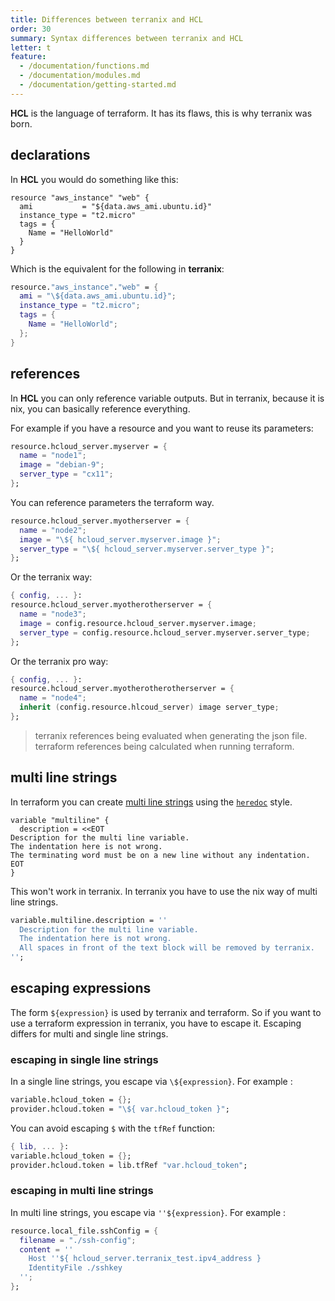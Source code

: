 ```yaml
---
title: Differences between terranix and HCL
order: 30
summary: Syntax differences between terranix and HCL
letter: t
feature:
  - /documentation/functions.md
  - /documentation/modules.md
  - /documentation/getting-started.md
---
```


**HCL** is the language of terraform.
It has its flaws, this is why terranix was born.

## declarations

In **HCL** you would do something like this:

```hcl
resource "aws_instance" "web" {
  ami           = "${data.aws_ami.ubuntu.id}"
  instance_type = "t2.micro"
  tags = {
    Name = "HelloWorld"
  }
}
```

Which is the equivalent for the following in **terranix**:

```nix
resource."aws_instance"."web" = {
  ami = "\${data.aws_ami.ubuntu.id}";
  instance_type = "t2.micro";
  tags = {
    Name = "HelloWorld";
  };
}
```

## references

In **HCL** you can only reference variable outputs.
But in terranix, because it is nix, you can basically reference everything.

For example if you have a resource and you want to reuse its parameters:

```nix
resource.hcloud_server.myserver = {
  name = "node1";
  image = "debian-9";
  server_type = "cx11";
};
```

You can reference parameters the terraform way.

```nix
resource.hcloud_server.myotherserver = {
  name = "node2";
  image = "\${ hcloud_server.myserver.image }";
  server_type = "\${ hcloud_server.myserver.server_type }";
};
```

Or the terranix way:

```nix
{ config, ... }:
resource.hcloud_server.myotherotherserver = {
  name = "node3";
  image = config.resource.hcloud_server.myserver.image;
  server_type = config.resource.hcloud_server.myserver.server_type;
};
```

Or the terranix pro way:

```nix
{ config, ... }:
resource.hcloud_server.myotherotherotherserver = {
  name = "node4";
  inherit (config.resource.hlcoud_server) image server_type;
};
```

> terranix references being evaluated when generating the json file.
> terraform references being calculated when running terraform.

## multi line strings

In terraform you can create
[multi line strings](https://www.terraform.io/docs/configuration/expressions.html#string-literals)
using the [`heredoc`](https://en.wikipedia.org/wiki/Here_document) style.

```hcl
variable "multiline" {
  description = <<EOT
Description for the multi line variable.
The indentation here is not wrong.
The terminating word must be on a new line without any indentation.
EOT
}
```

This won't work in terranix.
In terranix you have to use the nix way of multi line strings.

```nix
variable.multiline.description = ''
  Description for the multi line variable.
  The indentation here is not wrong.
  All spaces in front of the text block will be removed by terranix.
'';
```

## escaping expressions

The form `${expression}` is used by terranix and terraform.
So if you want to use a terraform expression in terranix,
you have to escape it.
Escaping differs for multi and single line strings.

### escaping in single line strings

In a single line strings, you escape via `\${expression}`.
For example :

```nix
variable.hcloud_token = {};
provider.hcloud.token = "\${ var.hcloud_token }";
```

You can avoid escaping `$` with the `tfRef` function:

```nix
{ lib, ... }:
variable.hcloud_token = {};
provider.hcloud.token = lib.tfRef "var.hcloud_token";
```

### escaping in multi line strings

In multi line strings, you escape via `''${expression}`.
For example :

```nix
resource.local_file.sshConfig = {
  filename = "./ssh-config";
  content = ''
    Host ''${ hcloud_server.terranix_test.ipv4_address }
    IdentityFile ./sshkey
  '';
};
```
